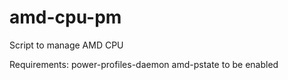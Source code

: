 # amd-cpu-pm
Script to manage AMD CPU

Requirements:
  power-profiles-daemon
  amd-pstate to be enabled
